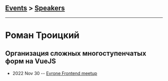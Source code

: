 ## [Events](../README.md) > [Speakers](../speakers.md)
---

# Роман Троицкий

## Организация сложных многоступенчатых форм на VueJS
- 2022 Nov 30 -- [Evrone Frontend meetup](https://www.youtube.com/watch?v=KtQ4LTTN_s0)    
